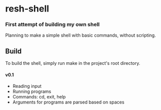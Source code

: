 # resh-shell
### First attempt of building my own shell

Planning to make a simple shell with basic commands, without scripting.

## Build
To build the shell, simply run make in the project's root directory.

#### v0.1

- Reading input
- Running programs
- Commands: cd, exit, help
- Arguments for programs are parsed based on spaces
